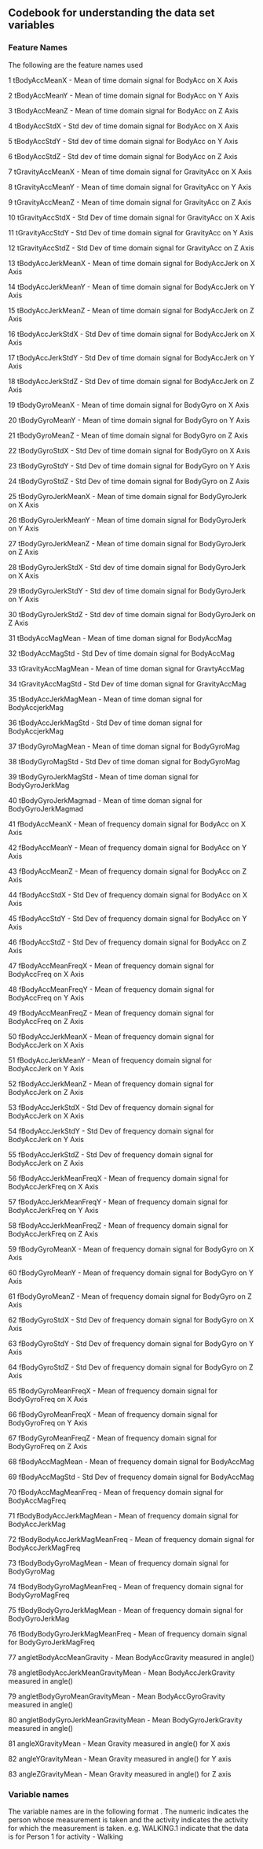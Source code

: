 ## Codebook for understanding the data set variables

### Feature Names

The following are the feature names used

1 tBodyAccMeanX - Mean of time domain signal for BodyAcc on X Axis

2 tBodyAccMeanY - Mean of time domain signal for BodyAcc on Y Axis

3 tBodyAccMeanZ - Mean of time domain signal for BodyAcc on Z Axis

4 tBodyAccStdX - Std dev of time domain signal for BodyAcc on X Axis

5 tBodyAccStdY - Std dev of time domain signal for BodyAcc on Y Axis

6 tBodyAccStdZ - Std dev of time domain signal for BodyAcc on Z Axis

7 tGravityAccMeanX - Mean of time domain signal for GravityAcc on X Axis

8 tGravityAccMeanY - Mean of time domain signal for GravityAcc on Y Axis

9 tGravityAccMeanZ - Mean of time domain signal for GravityAcc on Z Axis

10 tGravityAccStdX - Std Dev of time domain signal for GravityAcc on X Axis

11 tGravityAccStdY - Std Dev of time domain signal for GravityAcc on Y Axis

12 tGravityAccStdZ - Std Dev of time domain signal for GravityAcc on Z Axis

13 tBodyAccJerkMeanX - Mean of time domain signal for BodyAccJerk on X Axis

14 tBodyAccJerkMeanY - Mean of time domain signal for BodyAccJerk on Y Axis

15 tBodyAccJerkMeanZ - Mean of time domain signal for BodyAccJerk on Z Axis

16 tBodyAccJerkStdX - Std Dev of time domain signal for BodyAccJerk on X Axis

17 tBodyAccJerkStdY - Std Dev of time domain signal for BodyAccJerk on Y Axis

18 tBodyAccJerkStdZ - Std Dev of time domain signal for BodyAccJerk on Z Axis

19 tBodyGyroMeanX - Mean of time domain signal for BodyGyro on X Axis

20 tBodyGyroMeanY - Mean of time domain signal for BodyGyro on Y Axis

21 tBodyGyroMeanZ - Mean of time domain signal for BodyGyro on Z Axis

22 tBodyGyroStdX - Std Dev of time domain signal for BodyGyro on X Axis

23 tBodyGyroStdY - Std Dev of time domain signal for BodyGyro on Y Axis

24 tBodyGyroStdZ - Std Dev of time domain signal for BodyGyro on Z Axis

25 tBodyGyroJerkMeanX - Mean of time domain signal for BodyGyroJerk on X Axis

26 tBodyGyroJerkMeanY - Mean of time domain signal for BodyGyroJerk on Y Axis

27 tBodyGyroJerkMeanZ - Mean of time domain signal for BodyGyroJerk on Z Axis

28 tBodyGyroJerkStdX - Std dev of time domain signal for BodyGyroJerk on X Axis

29 tBodyGyroJerkStdY - Std dev of time domain signal for BodyGyroJerk on Y Axis

30 tBodyGyroJerkStdZ - Std dev of time domain signal for BodyGyroJerk on Z Axis

31 tBodyAccMagMean - Mean of time doman signal for BodyAccMag

32 tBodyAccMagStd - Std Dev of time domain signal for BodyAccMag

33 tGravityAccMagMean - Mean of time doman signal for GravtyAccMag

34 tGravityAccMagStd - Std Dev of time doman signal for GravityAccMag

35 tBodyAccJerkMagMean - Mean of time doman signal for BodyAccjerkMag

36 tBodyAccJerkMagStd - Std Dev of time doman signal for BodyAccjerkMag

37 tBodyGyroMagMean - Mean of time doman signal for BodyGyroMag

38 tBodyGyroMagStd - Std Dev of time doman signal for BodyGyroMag

39 tBodyGyroJerkMagStd - Mean of time doman signal for BodyGyroJerkMag

40 tBodyGyroJerkMagmad - Mean of time doman signal for BodyGyroJerkMagmad

41 fBodyAccMeanX - Mean of frequency domain signal for BodyAcc on X Axis

42 fBodyAccMeanY - Mean of frequency domain signal for BodyAcc on Y Axis

43 fBodyAccMeanZ - Mean of frequency domain signal for BodyAcc on Z Axis

44 fBodyAccStdX - Std Dev of frequency domain signal for BodyAcc on X Axis

45 fBodyAccStdY - Std Dev of frequency domain signal for BodyAcc on Y Axis

46 fBodyAccStdZ - Std Dev of frequency domain signal for BodyAcc on Z Axis

47 fBodyAccMeanFreqX - Mean of frequency domain signal for BodyAccFreq on X Axis

48 fBodyAccMeanFreqY - Mean of frequency domain signal for BodyAccFreq on Y Axis

49 fBodyAccMeanFreqZ - Mean of frequency domain signal for BodyAccFreq on Z Axis

50 fBodyAccJerkMeanX - Mean of frequency domain signal for BodyAccJerk on X Axis

51 fBodyAccJerkMeanY - Mean of frequency domain signal for BodyAccJerk on Y Axis

52 fBodyAccJerkMeanZ - Mean of frequency domain signal for BodyAccJerk on Z Axis

53 fBodyAccJerkStdX - Std Dev of frequency domain signal for BodyAccJerk on X Axis

54 fBodyAccJerkStdY - Std Dev of frequency domain signal for BodyAccJerk on Y Axis

55 fBodyAccJerkStdZ - Std Dev of frequency domain signal for BodyAccJerk on Z Axis

56 fBodyAccJerkMeanFreqX - Mean of frequency domain signal for BodyAccJerkFreq on X Axis

57 fBodyAccJerkMeanFreqY - Mean of frequency domain signal for BodyAccJerkFreq on Y Axis

58 fBodyAccJerkMeanFreqZ - Mean of frequency domain signal for BodyAccJerkFreq on Z Axis

59 fBodyGyroMeanX - Mean of frequency domain signal for BodyGyro on X Axis

60 fBodyGyroMeanY - Mean of frequency domain signal for BodyGyro on Y Axis

61 fBodyGyroMeanZ - Mean of frequency domain signal for BodyGyro on Z Axis

62 fBodyGyroStdX - Std Dev of frequency domain signal for BodyGyro on X Axis

63 fBodyGyroStdY - Std Dev of frequency domain signal for BodyGyro on Y Axis

64 fBodyGyroStdZ - Std Dev of frequency domain signal for BodyGyro on Z Axis

65 fBodyGyroMeanFreqX - Mean of frequency domain signal for BodyGyroFreq on X Axis

66 fBodyGyroMeanFreqX - Mean of frequency domain signal for BodyGyroFreq on Y Axis

67 fBodyGyroMeanFreqZ - Mean of frequency domain signal for BodyGyroFreq on Z Axis

68 fBodyAccMagMean - Mean of frequency domain signal for BodyAccMag

69 fBodyAccMagStd - Std Dev of frequency domain signal for BodyAccMag

70 fBodyAccMagMeanFreq - Mean of frequency domain signal for BodyAccMagFreq

71 fBodyBodyAccJerkMagMean - Mean of frequency domain signal for BodyAccJerkMag

72 fBodyBodyAccJerkMagMeanFreq - Mean of frequency domain signal for BodyAccJerkMagFreq

73 fBodyBodyGyroMagMean - Mean of frequency domain signal for BodyGyroMag

74 fBodyBodyGyroMagMeanFreq - Mean of frequency domain signal for BodyGyroMagFreq

75 fBodyBodyGyroJerkMagMean - Mean of frequency domain signal for BodyGyroJerkMag

76 fBodyBodyGyroJerkMagMeanFreq - Mean of frequency domain signal for BodyGyroJerkMagFreq

77 angletBodyAccMeanGravity - Mean BodyAccGravity measured in angle()

78 angletBodyAccJerkMeanGravityMean - Mean BodyAccJerkGravity measured in angle()

79 angletBodyGyroMeanGravityMean - Mean BodyAccGyroGravity measured in angle()

80 angletBodyGyroJerkMeanGravityMean - Mean BodyGyroJerkGravity measured in angle()

81 angleXGravityMean - Mean Gravity measured in angle() for X axis

82 angleYGravityMean - Mean Gravity measured in angle() for Y axis

83 angleZGravityMean - Mean Gravity measured in angle() for Z axis


### Variable names
The variable names are in the following format
<Activity>.<Numeric>
The numeric indicates the person whose measurement is taken and the activity indicates the activity for which the measurement is taken.
e.g. WALKING.1 indicate that the data is for Person 1 for activity - Walking